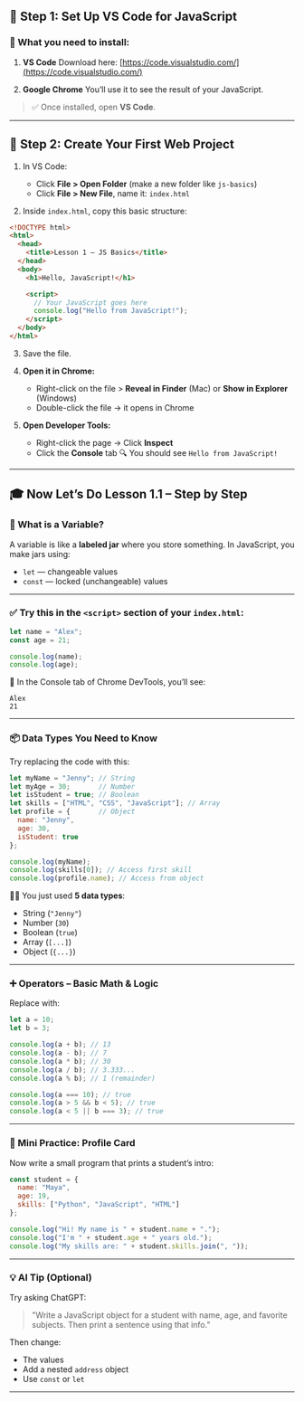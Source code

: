 ## 🧰 Step 1: Set Up VS Code for JavaScript

### 🔧 What you need to install:

1. **VS Code**
   Download here: [https://code.visualstudio.com/](https://code.visualstudio.com/)

2. **Google Chrome**
   You’ll use it to see the result of your JavaScript.

> ✅ Once installed, open **VS Code**.

---

## 📁 Step 2: Create Your First Web Project

1. In VS Code:

   * Click **File > Open Folder** (make a new folder like `js-basics`)
   * Click **File > New File**, name it: `index.html`

2. Inside `index.html`, copy this basic structure:

```html
<!DOCTYPE html>
<html>
  <head>
    <title>Lesson 1 – JS Basics</title>
  </head>
  <body>
    <h1>Hello, JavaScript!</h1>

    <script>
      // Your JavaScript goes here
      console.log("Hello from JavaScript!");
    </script>
  </body>
</html>
```

3. Save the file.

4. **Open it in Chrome:**

   * Right-click on the file > **Reveal in Finder** (Mac) or **Show in Explorer** (Windows)
   * Double-click the file → it opens in Chrome

5. **Open Developer Tools:**

   * Right-click the page → Click **Inspect**
   * Click the **Console** tab
     🔍 You should see `Hello from JavaScript!`

---

## 🎓 Now Let’s Do Lesson 1.1 – Step by Step

### 🧠 What is a Variable?

A variable is like a **labeled jar** where you store something. In JavaScript, you make jars using:

* `let` — changeable values
* `const` — locked (unchangeable) values

---

### ✅ Try this in the `<script>` section of your `index.html`:

```js
let name = "Alex";
const age = 21;

console.log(name);
console.log(age);
```

👀 In the Console tab of Chrome DevTools, you’ll see:

```
Alex
21
```

---

### 📦 Data Types You Need to Know

Try replacing the code with this:

```js
let myName = "Jenny"; // String
let myAge = 30;       // Number
let isStudent = true; // Boolean
let skills = ["HTML", "CSS", "JavaScript"]; // Array
let profile = {       // Object
  name: "Jenny",
  age: 30,
  isStudent: true
};

console.log(myName);
console.log(skills[0]); // Access first skill
console.log(profile.name); // Access from object
```

👩‍🏫 You just used **5 data types**:

* String (`"Jenny"`)
* Number (`30`)
* Boolean (`true`)
* Array (`[...]`)
* Object (`{...}`)

---

### ➕ Operators – Basic Math & Logic

Replace with:

```js
let a = 10;
let b = 3;

console.log(a + b); // 13
console.log(a - b); // 7
console.log(a * b); // 30
console.log(a / b); // 3.333...
console.log(a % b); // 1 (remainder)

console.log(a === 10); // true
console.log(a > 5 && b < 5); // true
console.log(a < 5 || b === 3); // true
```

---

### 🧪 Mini Practice: Profile Card

Now write a small program that prints a student’s intro:

```js
const student = {
  name: "Maya",
  age: 19,
  skills: ["Python", "JavaScript", "HTML"]
};

console.log("Hi! My name is " + student.name + ".");
console.log("I'm " + student.age + " years old.");
console.log("My skills are: " + student.skills.join(", "));
```

---

### 💡 AI Tip (Optional)

Try asking ChatGPT:

> "Write a JavaScript object for a student with name, age, and favorite subjects. Then print a sentence using that info."

Then change:

* The values
* Add a nested `address` object
* Use `const` or `let`

---